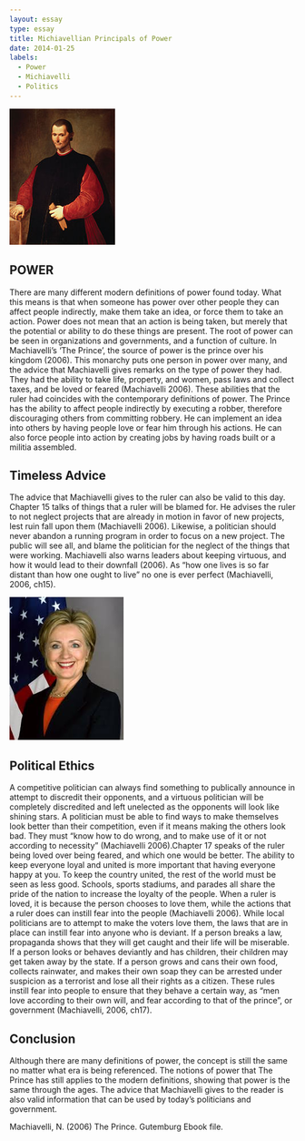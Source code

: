 ```yaml
---
layout: essay
type: essay
title: Michiavellian Principals of Power
date: 2014-01-25
labels:
  - Power
  - Michiavelli
  - Politics
---
```


<img class="ui medium left floated image" src="../images/machiavelli.jpg">


## POWER

There are many different modern definitions of power found today.  What this means is that when someone has power over other people they can affect people indirectly, make them take an idea, or force them to take an action. Power does not mean that an action is being taken, but merely that the potential or ability to do these things are present. The root of power can be seen in organizations and governments, and a function of culture. In Machiavelli’s ‘The Prince’, the source of power is the prince over his kingdom (2006). This monarchy puts one person in power over many, and the advice that Machiavelli gives remarks on the type of power they had. They had the ability to take life, property, and women, pass laws and collect taxes, and be loved or feared (Machiavelli 2006). These abilities that the ruler had coincides with the contemporary definitions of power. The Prince has the ability to affect people indirectly by executing a robber, therefore discouraging others from committing robbery. He can implement an idea into others by having people love or fear him through his actions. He can also force people into action by creating jobs by having roads built or a militia assembled.

## Timeless Advice

The advice that Machiavelli gives to the ruler can also be valid to this day. Chapter 15 talks of things that a ruler will be blamed for. He advises the ruler to not neglect projects that are already in motion in favor of new projects, lest ruin fall upon them (Machiavelli 2006). Likewise, a politician should never abandon a running program in order to focus on a new project. The public will see all, and blame the politician for the neglect of the things that were working. Machiavelli also warns leaders about keeping virtuous, and how it would lead to their downfall (2006). As “how one lives is so far distant than how one ought to live” no one is ever perfect (Machiavelli, 2006, ch15).

<img class="ui medium left floated image" src="../images/hillary.jpg">

## Political Ethics

A competitive politician can always find something to publically announce in attempt to discredit their opponents, and a virtuous politician will be completely discredited and left unelected as the opponents will look like shining stars. A politician must be able to find ways to make themselves look better than their competition, even if it means making the others look bad. They must “know how to do wrong, and to make use of it or not according to necessity” (Machiavelli 2006).Chapter 17 speaks of the ruler being loved over being feared, and which one would be better. The ability to keep everyone loyal and united is more important that having everyone happy at you. To keep the country united, the rest of the world must be seen as less good. Schools, sports stadiums, and parades all share the pride of the nation to increase the loyalty of the people. When a ruler is loved, it is because the person chooses to love them, while the actions that a ruler does can instill fear into the people (Machiavelli 2006). While local politicians are to attempt to make the voters love them, the laws that are in place can instill fear into anyone who is deviant. If a person breaks a law, propaganda shows that they will get caught and their life will be miserable. If a person looks or behaves deviantly and has children, their children may get taken away by the state. If a person grows and cans their own food, collects rainwater, and makes their own soap they can be arrested under suspicion as a terrorist and lose all their rights as a citizen. These rules instill fear into people to ensure that they behave a certain way, as “men love according to their own will, and fear according to that of the prince”, or government (Machiavelli, 2006, ch17).

## Conclusion

Although there are many definitions of power, the concept is still the same no matter what era is being referenced. The notions of power that The Prince has still applies to the modern definitions, showing that power is the same through the ages. The advice that Machiavelli gives to the reader is also valid information that can be used by today’s politicians and government.

Machiavelli, N. (2006) The Prince. Gutemburg Ebook file.

